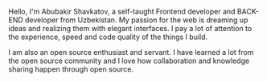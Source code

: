 Hello, I'm Abubakir Shavkatov, a self-taught Frontend developer and BACK-END developer from Uzbekistan. My passion for the web is dreaming up ideas and realizing them with elegant interfaces. I pay a lot of attention to the experience, speed and code quality of the things I build.

I am also an open source enthusiast and servant. I have learned a lot from the open source community and I love how collaboration and knowledge sharing happen through open source.

